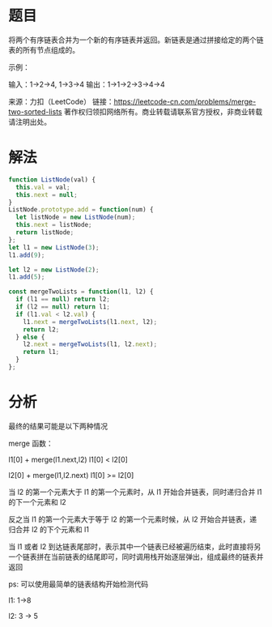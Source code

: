 
# 题目

将两个有序链表合并为一个新的有序链表并返回。新链表是通过拼接给定的两个链表的所有节点组成的。 

示例：

输入：1->2->4, 1->3->4
输出：1->1->2->3->4->4

来源：力扣（LeetCode）
链接：https://leetcode-cn.com/problems/merge-two-sorted-lists
著作权归领扣网络所有。商业转载请联系官方授权，非商业转载请注明出处。

# 解法

```javascript
function ListNode(val) {
  this.val = val;
  this.next = null;
}
ListNode.prototype.add = function(num) {
  let listNode = new ListNode(num);
  this.next = listNode;
  return listNode;
};
let l1 = new ListNode(3);
l1.add(9);

let l2 = new ListNode(2);
l1.add(5);

const mergeTwoLists = function(l1, l2) {
  if (l1 == null) return l2;
  if (l2 == null) return l1;
  if (l1.val < l2.val) {
    l1.next = mergeTwoLists(l1.next, l2);
    return l2;
  } else {
    l2.next = mergeTwoLists(l1, l2.next);
    return l1;
  }
};
```

# 分析

最终的结果可能是以下两种情况

merge 函数：

l1[0] + merge(l1.next,l2)           l1[0] < l2[0]

l2[0] + merge(l1,l2.next)           l1[0] >= l2[0]

当 l2 的第一个元素大于 l1 的第一个元素时，从 l1 开始合并链表，同时递归合并 l1 的下一个元素和 l2 

反之当 l1 的第一个元素大于等于 l2 的第一个元素时候，从 l2 开始合并链表，递归合并 l2 的下个元素和 l1

当 l1 或者 l2 到达链表尾部时，表示其中一个链表已经被遍历结束，此时直接将另一个链表拼在当前链表的结尾即可，同时调用栈开始逐层弹出，组成最终的链表并返回

ps: 可以使用最简单的链表结构开始检测代码

l1: 1->8

l2: 3 -> 5